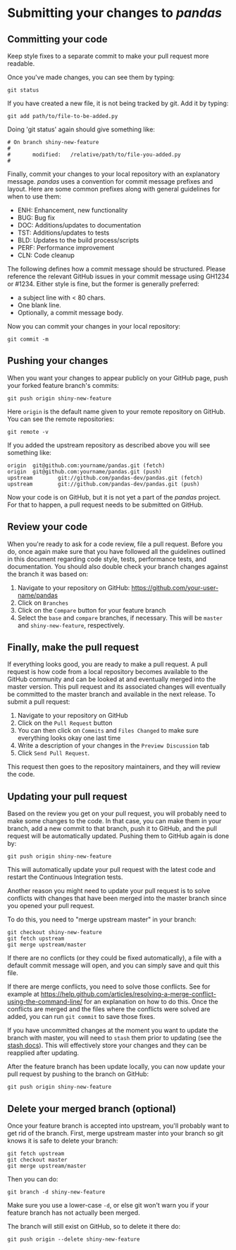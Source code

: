 # Submitting your changes to _pandas_

## Committing your code

Keep style fixes to a separate commit to make your pull request more
readable.

Once you've made changes, you can see them by typing:

    git status

If you have created a new file, it is not being tracked by git. Add it
by typing:

    git add path/to/file-to-be-added.py

Doing \'git status\' again should give something like:

    # On branch shiny-new-feature
    #
    #       modified:   /relative/path/to/file-you-added.py
    #

Finally, commit your changes to your local repository with an
explanatory message. *pandas* uses a convention for commit message
prefixes and layout. Here are some common prefixes along with general
guidelines for when to use them:

-   ENH: Enhancement, new functionality
-   BUG: Bug fix
-   DOC: Additions/updates to documentation
-   TST: Additions/updates to tests
-   BLD: Updates to the build process/scripts
-   PERF: Performance improvement
-   CLN: Code cleanup

The following defines how a commit message should be structured. Please
reference the relevant GitHub issues in your commit message using GH1234
or \#1234. Either style is fine, but the former is generally preferred:

-   a subject line with \< 80 chars.
-   One blank line.
-   Optionally, a commit message body.

Now you can commit your changes in your local repository:

    git commit -m

## Pushing your changes

When you want your changes to appear publicly on your GitHub page, push
your forked feature branch\'s commits:

    git push origin shiny-new-feature

Here `origin` is the default name given to your remote repository on
GitHub. You can see the remote repositories:

    git remote -v

If you added the upstream repository as described above you will see
something like:

    origin  git@github.com:yourname/pandas.git (fetch)
    origin  git@github.com:yourname/pandas.git (push)
    upstream        git://github.com/pandas-dev/pandas.git (fetch)
    upstream        git://github.com/pandas-dev/pandas.git (push)

Now your code is on GitHub, but it is not yet a part of the *pandas*
project. For that to happen, a pull request needs to be submitted on
GitHub.

## Review your code

When you\'re ready to ask for a code review, file a pull request. Before
you do, once again make sure that you have followed all the guidelines
outlined in this document regarding code style, tests, performance
tests, and documentation. You should also double check your branch
changes against the branch it was based on:

1.  Navigate to your repository on GitHub: <https://github.com/your-user-name/pandas>
2.  Click on `Branches`
3.  Click on the `Compare` button for your feature branch
4.  Select the `base` and `compare` branches, if necessary. This will be
    `master` and `shiny-new-feature`, respectively.

## Finally, make the pull request

If everything looks good, you are ready to make a pull request. A pull
request is how code from a local repository becomes available to the
GitHub community and can be looked at and eventually merged into the
master version. This pull request and its associated changes will
eventually be committed to the master branch and available in the next
release. To submit a pull request:

1.  Navigate to your repository on GitHub
2.  Click on the `Pull Request` button
3.  You can then click on `Commits` and `Files Changed` to make sure
    everything looks okay one last time
4.  Write a description of your changes in the `Preview Discussion` tab
5.  Click `Send Pull Request`.

This request then goes to the repository maintainers, and they will
review the code.

## Updating your pull request

Based on the review you get on your pull request, you will probably need
to make some changes to the code. In that case, you can make them in
your branch, add a new commit to that branch, push it to GitHub, and the
pull request will be automatically updated. Pushing them to GitHub again
is done by:

    git push origin shiny-new-feature

This will automatically update your pull request with the latest code
and restart the Continuous Integration tests.

Another reason you might need to update your pull request is to solve
conflicts with changes that have been merged into the master branch
since you opened your pull request.

To do this, you need to \"merge upstream master\" in your branch:

    git checkout shiny-new-feature
    git fetch upstream
    git merge upstream/master

If there are no conflicts (or they could be fixed automatically), a file
with a default commit message will open, and you can simply save and
quit this file.

If there are merge conflicts, you need to solve those conflicts. See for
example at
<https://help.github.com/articles/resolving-a-merge-conflict-using-the-command-line/>
for an explanation on how to do this. Once the conflicts are merged and
the files where the conflicts were solved are added, you can run
`git commit` to save those fixes.

If you have uncommitted changes at the moment you want to update the
branch with master, you will need to `stash` them prior to updating (see
the [stash docs](https://git-scm.com/book/en/v2/Git-Tools-Stashing-and-Cleaning)).
This will effectively store your changes and they can be reapplied after
updating.

After the feature branch has been update locally, you can now update
your pull request by pushing to the branch on GitHub:

    git push origin shiny-new-feature

## Delete your merged branch (optional)

Once your feature branch is accepted into upstream, you\'ll probably
want to get rid of the branch. First, merge upstream master into your
branch so git knows it is safe to delete your branch:

    git fetch upstream
    git checkout master
    git merge upstream/master

Then you can do:

    git branch -d shiny-new-feature

Make sure you use a lower-case `-d`, or else git won\'t warn you if your
feature branch has not actually been merged.

The branch will still exist on GitHub, so to delete it there do:

    git push origin --delete shiny-new-feature
